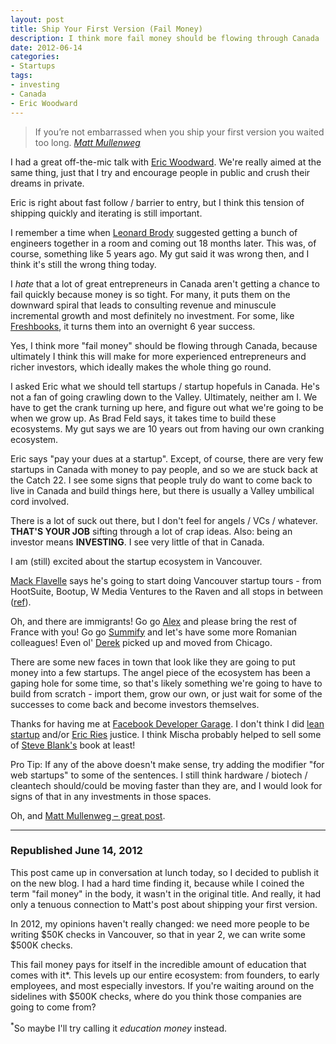 ```yaml
---
layout: post
title: Ship Your First Version (Fail Money)
description: I think more fail money should be flowing through Canada
date: 2012-06-14
categories:
- Startups
tags:
- investing
- Canada
- Eric Woodward
---
```

<blockquote author="Matt Mullenweg" href="http://ma.tt/2010/11/one-point-oh/">
If you&rsquo;re not embarrassed when you ship your first version you waited too long.
<cite><a href="http://ma.tt/2010/11/one-point-oh/">Matt Mullenweg</a></cite>
</blockquote>

I had a great off-the-mic talk with <a href="http://twitter.com/ericwoodward">Eric Woodward</a>. We're really aimed at the same thing, just that I try and encourage people in public and crush their dreams in private.

Eric is right about fast follow / barrier to entry, but I think this tension of shipping quickly and iterating is still important.

I remember a time when <a href="http://twitter.com/lbrody">Leonard Brody</a> suggested getting a bunch of engineers together in a room and coming out 18 months later. This was, of course, something like 5 years ago. My gut said it was wrong then, and I think it's still the wrong thing today.
<!-- more -->

I *hate* that a lot of great entrepreneurs in Canada aren't getting a chance to fail quickly because money is so tight. For many, it puts them on the downward spiral that leads to consulting revenue and minuscule incremental growth and most definitely no investment. For some, like <a href="http://freshbooks.com">Freshbooks</a>, it turns them into an overnight 6 year success.

Yes, I think more "fail money" should be flowing through Canada, because ultimately I think this will make for more experienced entrepreneurs and richer investors, which ideally makes the whole thing go round.

I asked Eric what we should tell startups / startup hopefuls in Canada. He's not a fan of going crawling down to the Valley. Ultimately, neither am I. We have to get the crank turning up here, and figure out what we're going to be when we grow up. As Brad Feld says, it takes time to build these ecosystems. My gut says we are 10 years out from having our own cranking ecosystem.

Eric says "pay your dues at a startup". Except, of course, there are very few startups in Canada with money to pay people, and so we are stuck back at the Catch 22. I see some signs that people truly do want to come back to live in Canada and build things here, but there is usually a Valley umbilical cord involved.

There is a lot of suck out there, but I don't feel for angels / VCs / whatever. __THAT'S YOUR JOB__ sifting through a lot of crap ideas. Also: being an investor means __INVESTING__. I see very little of that in Canada.

I am (still) excited about the startup ecosystem in Vancouver.

<a href="http://twitter.com/mackflavelle">Mack Flavelle</a> says he's going to start doing Vancouver startup tours - from HootSuite, Bootup, W Media Ventures to the Raven and all stops in between (<a href="http://www.songmeanings.net/songs/view/3530822107858675883/">ref</a>).

Oh, and there are immigrants! Go go <a href="http://twitter.com/alextoul">Alex</a> and please bring the rest of France with you! Go go <a href="http://twitter.com/summify">Summify</a> and let's have some more Romanian colleagues! Even ol' <a href="http://twitter.com/dshanahan">Derek</a> picked up and moved from Chicago.

There are some new faces in town that look like they are going to put money into a few startups. The angel piece of the ecosystem has been a gaping hole for some time, so that's likely something we're going to have to build from scratch - import them, grow our own, or just wait for some of the successes to come back and become investors themselves.

Thanks for having me at [Facebook Developer Garage](http://plancast.com/p/2iug/facebook-developer-garage-vancouver). I don't think I did <a href="http://startuplessonslearned.com">lean startup</a> and/or <a href="http://twitter.com/ericries">Eric Ries</a> justice. I think Mischa probably helped to sell some of <a href="http://steveblank.com">Steve Blank's</a> book at least!

Pro Tip: If any of the above doesn't make sense, try adding the modifier "for web startups" to some of the sentences. I still think hardware / biotech / cleantech should/could be moving faster than they are, and I would look for signs of that in any investments in those spaces.

Oh, and <a href="http://ma.tt/2010/11/one-point-oh/">Matt Mullenweg – great post</a>.

----------

### Republished June 14, 2012
This post came up in conversation at lunch today, so I decided to publish it on the new blog. I had a hard time finding it, because while I coined the term "fail money" in the body, it wasn't in the original title. And really, it had only a tenuous connection to Matt's post about shipping your first version.

In 2012, my opinions haven't really changed: we need more people to be writing $50K checks in Vancouver, so that in year 2, we can write some $500K checks.

This fail money pays for itself in the incredible amount of education that comes with it*. This levels up our entire ecosystem: from founders, to early employees, and most especially investors. If you're waiting around on the sidelines with $500K checks, where do you think those companies are going to come from?

<sup>*</sup>So maybe I'll try calling it _education money_ instead.